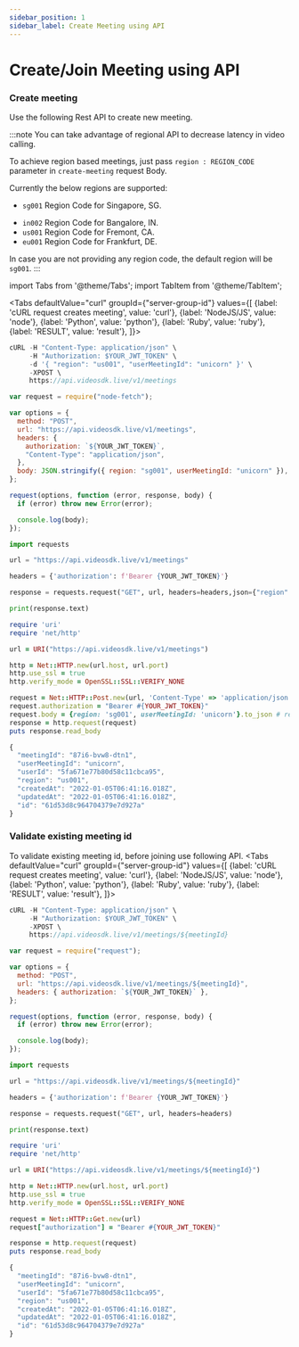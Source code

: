 ```yaml
---
sidebar_position: 1
sidebar_label: Create Meeting using API
---
```


# Create/Join Meeting using API

### Create meeting

Use the following Rest API to create new meeting.

:::note
You can take advantage of regional API to decrease latency in video calling.

To achieve region based meetings, just pass `region : REGION_CODE` parameter in `create-meeting` request Body.

Currently the below regions are supported:

- `sg001` Region Code for Singapore, SG.
<!-- - `sg002` Region Code for Singapore, SG. (Another region in Sindapore) -->
- `in002` Region Code for Bangalore, IN.
- `us001` Region Code for Fremont, CA.
- `eu001` Region Code for Frankfurt, DE.

In case you are not providing any region code, the default region will be `sg001`.
:::

import Tabs from '@theme/Tabs';
import TabItem from '@theme/TabItem';

<Tabs
defaultValue="curl"
groupId={"server-group-id"}
values={[
{label: 'cURL request creates meeting', value: 'curl'},
{label: 'NodeJS/JS', value: 'node'},
{label: 'Python', value: 'python'},
{label: 'Ruby', value: 'ruby'},
{label: 'RESULT', value: 'result'},
]}>
<TabItem value="curl">

```js
cURL -H "Content-Type: application/json" \
     -H "Authorization: $YOUR_JWT_TOKEN" \
     -d '{ "region": "us001", "userMeetingId": "unicorn" }' \
     -XPOST \
     https://api.videosdk.live/v1/meetings
```

</TabItem>
<TabItem value="node">

```js
var request = require("node-fetch");

var options = {
  method: "POST",
  url: "https://api.videosdk.live/v1/meetings",
  headers: {
    authorization: `${YOUR_JWT_TOKEN}`,
    "Content-Type": "application/json",
  },
  body: JSON.stringify({ region: "sg001", userMeetingId: "unicorn" }), // region: sg001 || in002 || eu001 || us001
};

request(options, function (error, response, body) {
  if (error) throw new Error(error);

  console.log(body);
});
```

</TabItem>
<TabItem value="python">

```python
import requests

url = "https://api.videosdk.live/v1/meetings"

headers = {'authorization': f'Bearer {YOUR_JWT_TOKEN}'}

response = requests.request("GET", url, headers=headers,json={"region": "sg001", "userMeetingId": "unicorn"}) # region: sg001 || in002 || eu001 || us001

print(response.text)
```

</TabItem>
<TabItem value="ruby">

```ruby
require 'uri'
require 'net/http'

url = URI("https://api.videosdk.live/v1/meetings")

http = Net::HTTP.new(url.host, url.port)
http.use_ssl = true
http.verify_mode = OpenSSL::SSL::VERIFY_NONE

request = Net::HTTP::Post.new(url, 'Content-Type' => 'application/json')
request.authorization = "Bearer #{YOUR_JWT_TOKEN}"
request.body = {region: 'sg001', userMeetingId: 'unicorn'}.to_json # region: sg001 || in002 || eu001 || us001
response = http.request(request)
puts response.read_body
```

</TabItem>
<TabItem value="result">

```js
{
  "meetingId": "87i6-bvw8-dtn1",
  "userMeetingId": "unicorn",
  "userId": "5fa671e77b80d58c11cbca95",
  "region": "us001",
  "createdAt": "2022-01-05T06:41:16.018Z",
  "updatedAt": "2022-01-05T06:41:16.018Z",
  "id": "61d53d8c964704379e7d927a"
}
```

</TabItem>
</Tabs>

### Validate existing meeting id

To validate existing meeting id, before joining use following API.
<Tabs
defaultValue="curl"
groupId={"server-group-id"}
values={[
{label: 'cURL request creates meeting', value: 'curl'},
{label: 'NodeJS/JS', value: 'node'},
{label: 'Python', value: 'python'},
{label: 'Ruby', value: 'ruby'},
{label: 'RESULT', value: 'result'},
]}>
<TabItem value="curl">

```js
cURL -H "Content-Type: application/json" \
     -H "Authorization: $YOUR_JWT_TOKEN" \
     -XPOST \
     https://api.videosdk.live/v1/meetings/${meetingId}
```

</TabItem>
<TabItem value="node">

```js
var request = require("request");

var options = {
  method: "POST",
  url: "https://api.videosdk.live/v1/meetings/${meetingId}",
  headers: { authorization: `${YOUR_JWT_TOKEN}` },
};

request(options, function (error, response, body) {
  if (error) throw new Error(error);

  console.log(body);
});
```

</TabItem>
<TabItem value="python">

```python
import requests

url = "https://api.videosdk.live/v1/meetings/${meetingId}"

headers = {'authorization': f'Bearer {YOUR_JWT_TOKEN}'}

response = requests.request("GET", url, headers=headers)

print(response.text)
```

</TabItem>
<TabItem value="ruby">

```ruby
require 'uri'
require 'net/http'

url = URI("https://api.videosdk.live/v1/meetings/${meetingId}")

http = Net::HTTP.new(url.host, url.port)
http.use_ssl = true
http.verify_mode = OpenSSL::SSL::VERIFY_NONE

request = Net::HTTP::Get.new(url)
request["authorization"] = "Bearer #{YOUR_JWT_TOKEN}"

response = http.request(request)
puts response.read_body
```

</TabItem>
<TabItem value="result">

```js
{
  "meetingId": "87i6-bvw8-dtn1",
  "userMeetingId": "unicorn",
  "userId": "5fa671e77b80d58c11cbca95",
  "region": "us001",
  "createdAt": "2022-01-05T06:41:16.018Z",
  "updatedAt": "2022-01-05T06:41:16.018Z",
  "id": "61d53d8c964704379e7d927a"
}
```

</TabItem>
</Tabs>
